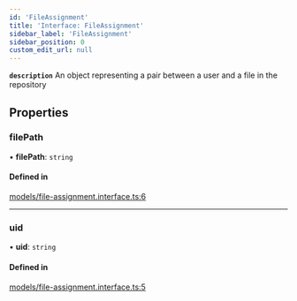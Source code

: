 ```yaml
---
id: 'FileAssignment'
title: 'Interface: FileAssignment'
sidebar_label: 'FileAssignment'
sidebar_position: 0
custom_edit_url: null
---
```


**`description`** An object representing a pair between a user and a file in the repository

## Properties

### filePath

• **filePath**: `string`

#### Defined in

[models/file-assignment.interface.ts:6](https://github.com/agentender/code-rub/blob/f237c89/packages/core/src/models/file-assignment.interface.ts#L6)

---

### uid

• **uid**: `string`

#### Defined in

[models/file-assignment.interface.ts:5](https://github.com/agentender/code-rub/blob/f237c89/packages/core/src/models/file-assignment.interface.ts#L5)
